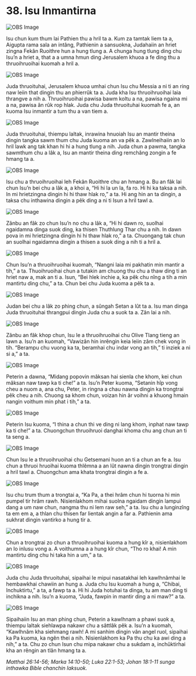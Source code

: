 # 38. Isu Inmantirna

![OBS Image](https://cdn.door43.org/obs/jpg/360px/obs-en-38-01.jpg)

Isu chun kum thum lai Pathien thu a hril ta a. Kum za tamtak liem ta a, Aigupta rama sala an intâng, Pathienin a sansuokna, Judahaiin an hriet zingna Fekân Ruoithre hun a hung tlung a. A chunga hung tlung ding chu Isu’n a hriet a, that a a umna hmun ding Jerusalem khuoa a fe ding thu a thruoihruoihai kuomah a hril a.

![OBS Image](https://cdn.door43.org/obs/jpg/360px/obs-en-38-02.jpg)

Juda thruoituhai, Jerusalem khuoa umhai chun Isu chu Messia a ni ti an ring naw leiin that dingin thu an phierrûk ta a. Juda kha Isu thruoihruoihai laia thrangve a nih a. Thruoihruoihai pawisa bawm koltu a na, pawisa ngaina mi a na, pawisa ân rûk rop hlak. Juda chu Juda thruoituhai kuomah fe a, an kuoma Isu inmantir a tum thu a van tiem a.

![OBS Image](https://cdn.door43.org/obs/jpg/360px/obs-en-38-03.jpg)

Juda thruoituhai, thiempu laltak, inrawina hnuoiah Isu an mantir theina dingin tangka sawm thum chu Juda kuoma an va pêk a. Zawlneihaiin an lo hril lawk ang tak khan hi hi a hung tlung a nih. Juda chun a pawma, tangka sawmthum chu a lâk a, Isu an mantir theina ding remchâng zongin a fe hmang ta a.

![OBS Image](https://cdn.door43.org/obs/jpg/360px/obs-en-38-04.jpg)

Isu chu a thruoihruoihai leh Fekân Ruoithre chu an hmang a. Bu an fâk lai chun Isu’n bei chu a lâk a, a khoi a, “Hi hi la un la, fa ro. Hi hi ka taksa a nih. In mi hrietzingna dingin hi hi thaw hlak ro,” a ta. Hi ang hin an ta dingin, a taksa chu inthawina dingin a pêk ding a ni ti Isun a hril tawl a.

![OBS Image](https://cdn.door43.org/obs/jpg/360px/obs-en-38-05.jpg)

Zânbu an fâk zo chun Isu’n no chu a lâk a, “Hi hi dawn ro, suolhai ngaidamna dinga suok ding, ka thisen Thuthlung Thar chu a nih. In dawn pova in mi hrietzingna dingin hi hi thaw hlak ro,” a ta. Chuongang tak chun an suolhai ngaidamna dingin a thisen a suok ding a nih ti a hril a.

![OBS Image](https://cdn.door43.org/obs/jpg/360px/obs-en-38-06.jpg)

Chun Isu’n a thruoihruoihai kuomah, “Nangni laia mi pakhatin min mantir a tih,” a ta. Thuoihruoihai chun a tutakin am chuong thu chu a thaw ding ti an hriet naw a, mak an ti a. Isun, “Bei hlek inchie a, ka pêk chu nîng a tih a min mantirtu ding chu,” a ta. Chun bei chu Juda kuoma a pêk ta a.

![OBS Image](https://cdn.door43.org/obs/jpg/360px/obs-en-38-07.jpg)

Judan bei chu a lâk zo phing chun, a sûngah Setan a lût ta a. Isu man dinga Juda thruoituhai thrangpui dingin Juda chu a suok ta a. Zân lai a nih.

![OBS Image](https://cdn.door43.org/obs/jpg/360px/obs-en-38-08.jpg)

Zânbu an fâk khop chun, Isu le a thruoihruoihai chu Olive Tlang tieng an lawn a. Isu’n an kuomah, “Vawizân hin inrêngin keia leiin zâm chek vong in tih. “Berampu chu vuong ka ta, beramhai chu indar vong an tih,” ti inziek a ni si a,” a ta.

![OBS Image](https://cdn.door43.org/obs/jpg/360px/obs-en-38-09.jpg)

Peterin a dawna, “Midang popovin mâksan hai sienla che khom, kei chun mâksan naw tawp ka ti che!” a ta. Isu’n Peter kuoma, “Setanin hîp vong cheu a nuom a, ana chu, Peter, in ringna a chau nawna dingin ka trongtrai pêk cheu a nih. Chuong sa khom chun, voizan hin âr voihni a khuong hmain nangin voithum min phat i tih,” a ta.

![OBS Image](https://cdn.door43.org/obs/jpg/360px/obs-en-38-10.jpg)

Peterin Isu kuoma, “I thina a chun thi ve ding ni lang khom, inphat naw tawp ka ti che!” a ta. Chuongchun thruoihruoi danghai khoma chu ang chun an ti ta seng a.

![OBS Image](https://cdn.door43.org/obs/jpg/360px/obs-en-38-11.jpg)

Chun Isu le a thruoihruoihai chu Getsemani huon an ti a chun an fe a. Isu chun a thruoi hruoihai kuoma thlêmna a an lût nawna dingin trongtrai dingin a hril tawl a. Chuongchun ama khata trongtrai dingin a fe a.

![OBS Image](https://cdn.door43.org/obs/jpg/360px/obs-en-38-12.jpg)

Isu chu trum thum a trongtai a, “Ka Pa, a thei hrâm chun hi tuorna hi min pumpel tir hrâm rawh. Nisienlakhom mihai suolna ngaidam dingin lampui dang a um naw chun, nangma thu ni lem raw seh,” a ta. Isu chu a lunginzîng ta em em a, a thlan chu thisen far lientak angin a far a. Pathienin ama sukhrat dingin vantirko a hung tir a.

![OBS Image](https://cdn.door43.org/obs/jpg/360px/obs-en-38-13.jpg)

Chun a trongtrai zo chun a thruoihruoihai kuoma a hung kîr a, nisienlakhom an lo inlusu vong a. A voithumna a a hung kîr chun, “Tho ro khai! A min mantirtu ding chu hi taka hin a um,” a ta.

![OBS Image](https://cdn.door43.org/obs/jpg/360px/obs-en-38-14.jpg)

Juda chu Juda thruoituhai, sipaihai le mipui nasatakhai leh kawlhnâmhai le hembawkhai chawiin an hung a. Juda chu Isu kuomah a hung a, “Chibai, Inchuktirtu,” a ta, a fawp ta a. Hi hi Juda hotuhai ta dinga, tu am man ding ti inchikna a nih. Isu’n a kuoma, “Juda, fawpin in mantir ding a ni maw?” a ta.

![OBS Image](https://cdn.door43.org/obs/jpg/360px/obs-en-38-15.jpg)

Sipaihaiin Isu an man phing chun, Peterin a kawlhnam a phawi suok a, thiempu laltak siehlawpa nakawr chu a sâttlâk pêk a. Isu’n a kuomah, “Kawlhnâm kha siehmang rawh! A mi sanhim dingin vân angel ruol, sipaihai ka Pa kuoma, ka ngên thei a nih. Nisienlakhom ka Pa thu chu ka awi ding a nih,” a ta. Chu zo chun Isun chu mipa nakawr chu a sukdam a, inchûktirhai kha an rêngin an tlân hmang ta a.

_Matthai 26:14-56; Marka 14:10-50; Luka 22:1-53; Johan 18:1-11 sunga inthawka Bible chanchin laksuok._